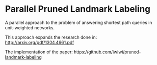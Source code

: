 # Parallel Pruned Landmark Labeling
A parallel approach to the problem of answering shortest path queries in unit-weighted networks. 

This approach expands the research done in:
http://arxiv.org/pdf/1304.4661.pdf

The implementation of the paper:
https://github.com/iwiwi/pruned-landmark-labeling


